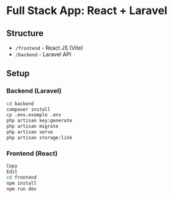 # Full Stack App: React + Laravel

## Structure
- `/frontend` - React JS (Vite)
- `/backend` - Laravel API

## Setup

### Backend (Laravel)
```bash
cd backend
composer install
cp .env.example .env
php artisan key:generate
php artisan migrate
php artisan serve
php artisan storage:link
```
### Frontend (React)
```bash
Copy
Edit
cd frontend
npm install
npm run dev